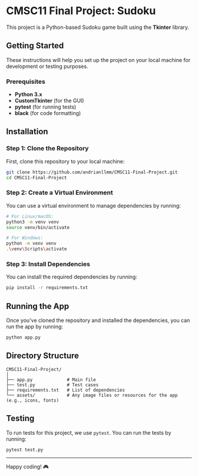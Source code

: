 # CMSC11 Final Project: Sudoku

This project is a Python-based Sudoku game built using the **Tkinter** library.

## Getting Started

These instructions will help you set up the project on your local machine for development or testing purposes.

### Prerequisites

- **Python 3.x**
- **CustomTkinter** (for the GUI)
- **pytest** (for running tests)
- **black** (for code formatting)

## Installation

### Step 1: Clone the Repository

First, clone this repository to your local machine:

```bash
git clone https://github.com/andrianllmm/CMSC11-Final-Project.git
cd CMSC11-Final-Project
```

### Step 2: Create a Virtual Environment
You can use a virtual environment to manage dependencies by running:

```bash
# For Linux/macOS:
python3 -m venv venv
source venv/bin/activate

# For Windows:
python -m venv venv
.\venv\Scripts\activate
```

### Step 3: Install Dependencies
You can install the required dependencies by running:

```bash
pip install -r requirements.txt
```

## Running the App
Once you've cloned the repository and installed the dependencies, you can run the app by running:

```bash
python app.py
```

## Directory Structure

```
CMSC11-Final-Project/
│
├── app.py             # Main file
├── test.py            # Test cases
├── requirements.txt   # List of dependencies
└── assets/            # Any image files or resources for the app (e.g., icons, fonts)
```


## Testing
To run tests for this project, we use `pytest`. You can run the tests by running:

```bash
pytest test.py
```

---

Happy coding! 🎮